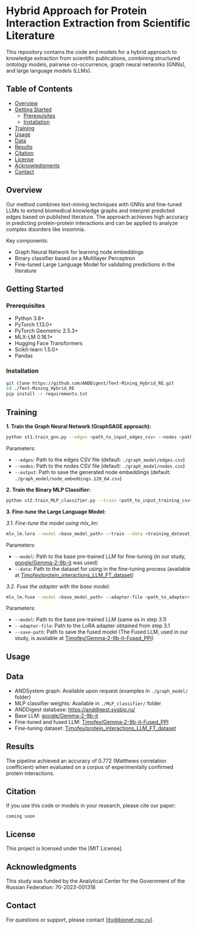 # Hybrid Approach for Protein Interaction Extraction from Scientific Literature

This repository contains the code and models for a hybrid approach to knowledge extraction from scientific publications, combining structured ontology models, pairwise co-occurrence, graph neural networks (GNNs), and large language models (LLMs).

## Table of Contents

- [Overview](#overview)
- [Getting Started](#getting-started)
  - [Prerequisites](#prerequisites)
  - [Installation](#installation)
- [Training](#training)
- [Usage](#usage)
- [Data](#data)
- [Results](#results)
- [Citation](#citation)
- [License](#license)
- [Acknowledgments](#acknowledgments)
- [Contact](#contact)

## Overview

Our method combines text-mining techniques with GNNs and fine-tuned LLMs to extend biomedical knowledge graphs and interpret predicted edges based on published literature. The approach achieves high accuracy in predicting protein-protein interactions and can be applied to analyze complex disorders like insomnia.

Key components:
- Graph Neural Network for learning node embeddings
- Binary classifier based on a Multilayer Perceptron 
- Fine-tuned Large Language Model for validating predictions in the literature

## Getting Started

### Prerequisites

- Python 3.8+
- PyTorch 1.13.0+
- PyTorch Geometric 2.5.3+
- MLX-LM 0.16.1+
- Hugging Face Transformers
- Scikit-learn 1.5.0+
- Pandas

### Installation

```bash
git clone https://github.com/ANDDigest/Text-Mining_Hybrid_RE.git
cd ./Text-Mining_Hybrid_RE
pip install -r requirements.txt
```

## Training

**1. Train the Graph Neural Network (GraphSAGE approach):**

```bash
python st1.train_gnn.py --edges <path_to_input_edges_csv> --nodes <path_to_input_nodes_csv> --output <path_to_output_embeddings_csv>
```

Parameters:
- `--edges`: Path to the edges CSV file (default: `./graph_model/edges.csv`)
- `--nodes`: Path to the nodes CSV file (default: `./graph_model/nodes.csv`)
- `--output`: Path to save the generated node embeddings (default: `./graph_model/node_embeddings.128_64.csv`)

**2. Train the Binary MLP Classifier:**

```bash
python st2.train_MLP_classifier.py --train <path_to_input_training_csv> --test <path_to_input_test_csv> --validation <path_to_input_validation_csv> --output <path_to_output_model_weights>
```

**3. Fine-tune the Large Language Model:**

  <i> 3.1. Fine-tune the model using mlx_lm:</i>
   
   ```bash
   mlx_lm.lora --model <base_model_path> --train --data <training_dataset_path> --lora-layers -1 --iters 50000 --val-batches 1 --learning-rate 2.5e-5 --steps-per-report 250 --steps-per-eval 1000 --test --test-batches 1 --adapter-path <path_where_the_trained_LoRA_adapter_will_be_saved> --save-every 5000  --batch-size 1
   ```

   Parameters:
   - `--model`: Path to the base pre-trained LLM for fine-tuning (in our study, [google/Gemma-2-9b-it](https://huggingface.co/google/gemma-2-9b-it) was used)
   - `--data`: Path to the dataset for using in the fine-tuning process (available at [Timofey/protein_interactions_LLM_FT_dataset](https://huggingface.co/datasets/Timofey/protein_interactions_LLM_FT_dataset))

   <i>3.2. Fuse the adapter with the base model:</i>
   
   ```bash
   mlx_lm.fuse --model <base_model_path> --adapter-file <path_to_adapter> --save-path <fused_model_path> --de-quantize
   ```

   Parameters:
   - `--model`: Path to the base pre-trained LLM (same as in step 3.1)
   - `--adapter-file`: Path to the LoRA adapter obtained from step 3.1
   - `--save-path`: Path to save the fused model (The Fused LLM, used in our study, is available at [Timofey/Gemma-2-9b-it-Fused_PPI](https://huggingface.co/Timofey/Gemma-2-9b-it-Fused_PPI))

## Usage

## Data

- ANDSystem graph: Available upon request (examples in `./graph_model/` folder)
- MLP classifier weights: Available in `./MLP_classifier/` folder
- ANDDigest database: https://anddigest.sysbio.ru/
- Base LLM: [google/Gemma-2-9b-it](https://huggingface.co/google/gemma-2-9b-it)
- Fine-tuned and fused LLM: [Timofey/Gemma-2-9b-it-Fused_PPI](https://huggingface.co/Timofey/Gemma-2-9b-it-Fused_PPI)
- Fine-tuning dataset: [Timofey/protein_interactions_LLM_FT_dataset](https://huggingface.co/datasets/Timofey/protein_interactions_LLM_FT_dataset)

## Results

The pipeline achieved an accuracy of 0.772 (Matthews correlation coefficient) when evaluated on a corpus of experimentally confirmed protein interactions.

## Citation

If you use this code or models in your research, please cite our paper:

```
coming soon
```

## License

This project is licensed under the [MIT License].

## Acknowledgments

This study was funded by the Analytical Center for the Government of the Russian Federation: 70-2023-001318

## Contact

For questions or support, please contact [itv@bionet.nsc.ru].
